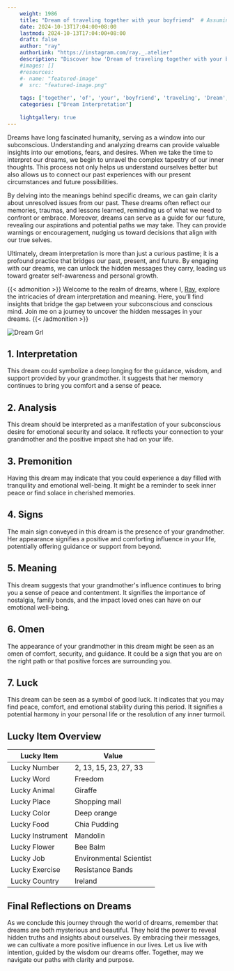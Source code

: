 ```yaml
---
    weight: 1986
    title: "Dream of traveling together with your boyfriend"  # Assuming 'title' column exists
    date: 2024-10-13T17:04:00+08:00
    lastmod: 2024-10-13T17:04:00+08:00
    draft: false
    author: "ray"
    authorLink: "https://instagram.com/ray._.atelier"
    description: "Discover how 'Dream of traveling together with your boyfriend' can interpret your future and uncover its significant meanings in your life."
    #images: []
    #resources:
    #- name: "featured-image"
    #  src: "featured-image.png"
    
    tags: ['together', 'of', 'your', 'boyfriend', 'traveling', 'Dream', 'with']
    categories: ["Dream Interpretation"]
    
    lightgallery: true
---
```

    
Dreams have long fascinated humanity, serving as a window into our subconscious. Understanding and analyzing dreams can provide valuable insights into our emotions, fears, and desires. When we take the time to interpret our dreams, we begin to unravel the complex tapestry of our inner thoughts. This process not only helps us understand ourselves better but also allows us to connect our past experiences with our present circumstances and future possibilities.

By delving into the meanings behind specific dreams, we can gain clarity about unresolved issues from our past. These dreams often reflect our memories, traumas, and lessons learned, reminding us of what we need to confront or embrace. Moreover, dreams can serve as a guide for our future, revealing our aspirations and potential paths we may take. They can provide warnings or encouragement, nudging us toward decisions that align with our true selves.

Ultimately, dream interpretation is more than just a curious pastime; it is a profound practice that bridges our past, present, and future. By engaging with our dreams, we can unlock the hidden messages they carry, leading us toward greater self-awareness and personal growth.

{{< admonition >}}
Welcome to the realm of dreams, where I, [Ray](https://instagram.com/ray._.atelier), explore the intricacies of dream interpretation and meaning. Here, you’ll find insights that bridge the gap between your subconscious and conscious mind. Join me on a journey to uncover the hidden messages in your dreams.
{{< /admonition >}}

![Dream Grl](https://cdn.pixabay.com/photo/2017/11/02/03/35/gothic-2910057_1280.jpg "Dream Grl")

## 1. Interpretation
 This dream could symbolize a deep longing for the guidance, wisdom, and support provided by your grandmother. It suggests that her memory continues to bring you comfort and a sense of peace.

## 2. Analysis
 This dream should be interpreted as a manifestation of your subconscious desire for emotional security and solace. It reflects your connection to your grandmother and the positive impact she had on your life.

## 3. Premonition
 Having this dream may indicate that you could experience a day filled with tranquility and emotional well-being. It might be a reminder to seek inner peace or find solace in cherished memories.

## 4. Signs
 The main sign conveyed in this dream is the presence of your grandmother. Her appearance signifies a positive and comforting influence in your life, potentially offering guidance or support from beyond.

## 5. Meaning
 This dream suggests that your grandmother's influence continues to bring you a sense of peace and contentment. It signifies the importance of nostalgia, family bonds, and the impact loved ones can have on our emotional well-being.

## 6. Omen
 The appearance of your grandmother in this dream might be seen as an omen of comfort, security, and guidance. It could be a sign that you are on the right path or that positive forces are surrounding you.

## 7. Luck
 This dream can be seen as a symbol of good luck. It indicates that you may find peace, comfort, and emotional stability during this period. It signifies a potential harmony in your personal life or the resolution of any inner turmoil.

## Lucky Item Overview
| Lucky Item          | Value              |
|---------------|--------------------|
| Lucky Number        | 2, 13, 15, 23, 27, 33  |
| Lucky Word          | Freedom |
| Lucky Animal        | Giraffe |
| Lucky Place         | Shopping mall     |
| Lucky Color         | Deep orange     |
| Lucky Food          | Chia Pudding      |
| Lucky Instrument    | Mandolin |
| Lucky Flower        | Bee Balm    |
| Lucky Job           | Environmental Scientist       |
| Lucky Exercise      | Resistance Bands  |
| Lucky Country       | Ireland    |


##  Final Reflections on Dreams

As we conclude this journey through the world of dreams, remember that dreams are both mysterious and beautiful. They hold the power to reveal hidden truths and insights about ourselves. By embracing their messages, we can cultivate a more positive influence in our lives. Let us live with intention, guided by the wisdom our dreams offer. Together, may we navigate our paths with clarity and purpose.
